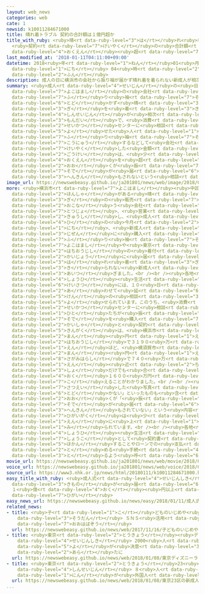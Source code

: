 ```yaml
---
layout: web_news
categories: web
cate: 1
newsid: k10011284671000
title: 晴れ着トラブル 契約の合計額は１億円超か
title_with_ruby: <ruby>晴<rt data-ruby-level="3">は</rt></ruby>れ<ruby>着<rt data-ruby-level="3">ぎ</rt></ruby>トラブル
  <ruby>契約<rt data-ruby-level="7">けいやく</rt></ruby>の<ruby>合計額<rt data-ruby-level="5">ごうけいがく</rt></ruby>は１<ruby>億円<rt
  data-ruby-level="4">おくえん</rt></ruby><ruby>超<rt data-ruby-level="7">ちょう</rt></ruby>か
last_modified_at: '2018-01-11T04:11:00+09:00'
datetime: 2018<ruby>年<rt data-ruby-level="1">ねん</rt></ruby>01<ruby>月<rt data-ruby-level="1">がつ</rt></ruby>11<ruby>日<rt
  data-ruby-level="1">にち</rt></ruby> 04<ruby>時<rt data-ruby-level="2">じ</rt></ruby>11<ruby>分<rt
  data-ruby-level="2">ふん</rt></ruby>
description: 成人の日に横浜市の会社から振り袖が届かず晴れ着を着られない新成人が相次いだ問題で、消費生活センターに相談を寄せた人たちが振り袖を購入するなどして会社と契約した金額の合計は、少なくとも１億円を超えることがわかりました。その多くが振り袖が届かず、返金もされないという相談だということです。
summary: <ruby>成人<rt data-ruby-level="4">せいじん</rt></ruby>の<ruby>日<rt data-ruby-level="4">ひ</rt></ruby>に<ruby>横浜市<rt
  data-ruby-level="7">よこはまし</rt></ruby>の<ruby>会社<rt data-ruby-level="2">かいしゃ</rt></ruby>から<ruby>振<rt
  data-ruby-level="7">ふ</rt></ruby>り<ruby>袖<rt data-ruby-level="7">そで</rt></ruby>が<ruby>届<rt
  data-ruby-level="6">とど</rt></ruby>かず<ruby>晴<rt data-ruby-level="3">は</rt></ruby>れ<ruby>着<rt
  data-ruby-level="3">ぎ</rt></ruby>を<ruby>着<rt data-ruby-level="3">き</rt></ruby>られない<ruby>新成人<rt
  data-ruby-level="4">しんせいじん</rt></ruby>が<ruby>相次<rt data-ruby-level="3">あいつ</rt></ruby>いだ<ruby>問題<rt
  data-ruby-level="3">もんだい</rt></ruby>で、<ruby>消費<rt data-ruby-level="4">しょうひ</rt></ruby><ruby>生活<rt
  data-ruby-level="2">せいかつ</rt></ruby>センターに<ruby>相談<rt data-ruby-level="3">そうだん</rt></ruby>を<ruby>寄<rt
  data-ruby-level="5">よ</rt></ruby>せた<ruby>人<rt data-ruby-level="1">ひと</rt></ruby>たちが<ruby>振<rt
  data-ruby-level="7">ふ</rt></ruby>り<ruby>袖<rt data-ruby-level="7">そで</rt></ruby>を<ruby>購入<rt
  data-ruby-level="7">こうにゅう</rt></ruby>するなどして<ruby>会社<rt data-ruby-level="2">かいしゃ</rt></ruby>と<ruby>契約<rt
  data-ruby-level="7">けいやく</rt></ruby>した<ruby>金額<rt data-ruby-level="5">きんがく</rt></ruby>の<ruby>合計<rt
  data-ruby-level="2">ごうけい</rt></ruby>は、<ruby>少<rt data-ruby-level="2">すく</rt></ruby>なくとも１<ruby>億円<rt
  data-ruby-level="4">おくえん</rt></ruby>を<ruby>超<rt data-ruby-level="7">こ</rt></ruby>えることがわかりました。その<ruby>多<rt
  data-ruby-level="2">おお</rt></ruby>くが<ruby>振<rt data-ruby-level="7">ふ</rt></ruby>り<ruby>袖<rt
  data-ruby-level="7">そで</rt></ruby>が<ruby>届<rt data-ruby-level="6">とど</rt></ruby>かず、<ruby>返金<rt
  data-ruby-level="3">へんきん</rt></ruby>もされないという<ruby>相談<rt data-ruby-level="3">そうだん</rt></ruby>だということです。
image_url: https://newswebeasy.github.io/ja201801/news/web/image/2018/01/11/K10011284671_1801110525_1801110531_01_03.jpg
more: <ruby>横浜市<rt data-ruby-level="7">よこはまし</rt></ruby><ruby>中区<rt data-ruby-level="3">なかく</rt></ruby>に<ruby>本社<rt
  data-ruby-level="2">ほんしゃ</rt></ruby>がある<ruby>晴<rt data-ruby-level="3">は</rt></ruby>れ<ruby>着<rt
  data-ruby-level="3">ぎ</rt></ruby>の<ruby>販売<rt data-ruby-level="7">はんばい</rt></ruby>などを<ruby>行<rt
  data-ruby-level="2">おこな</rt></ruby>う<ruby>会社<rt data-ruby-level="2">かいしゃ</rt></ruby>「はれのひ」が<ruby>突如<rt
  data-ruby-level="7">とつじょ</rt></ruby>、<ruby>営業<rt data-ruby-level="5">えいぎょう</rt></ruby>を<ruby>休止<rt
  data-ruby-level="2">きゅうし</rt></ruby>し、<ruby>成人<rt data-ruby-level="4">せいじん</rt></ruby>の<ruby>日<rt
  data-ruby-level="4">ひ</rt></ruby>の<ruby>今月<rt data-ruby-level="2">こんげつ</rt></ruby>８<ruby>日<rt
  data-ruby-level="1">にち</rt></ruby>、<ruby>新成人<rt data-ruby-level="4">しんせいじん</rt></ruby>が<ruby>事前<rt
  data-ruby-level="3">じぜん</rt></ruby>に<ruby>購入<rt data-ruby-level="7">こうにゅう</rt></ruby>したり、レンタルしたりした<ruby>振<rt
  data-ruby-level="7">ふ</rt></ruby>り<ruby>袖<rt data-ruby-level="7">そで</rt></ruby>が、<ruby>横浜市<rt
  data-ruby-level="7">よこはまし</rt></ruby>や<ruby>東京<rt data-ruby-level="2">とうきょう</rt></ruby>・<ruby>八王子市<rt
  data-ruby-level="2">はちおうじし</rt></ruby>の<ruby>着付<rt data-ruby-level="4">きつ</rt></ruby>け<ruby>会場<rt
  data-ruby-level="2">かいじょう</rt></ruby>に<ruby>届<rt data-ruby-level="6">とど</rt></ruby>かず、<ruby>晴<rt
  data-ruby-level="3">は</rt></ruby>れ<ruby>着<rt data-ruby-level="3">ぎ</rt></ruby>を<ruby>着<rt
  data-ruby-level="3">き</rt></ruby>られない<ruby>新成人<rt data-ruby-level="4">しんせいじん</rt></ruby>が<ruby>相次<rt
  data-ruby-level="3">あいつ</rt></ruby>ぎました。<br /><br /><ruby>各地<rt data-ruby-level="4">かくち</rt></ruby>の<ruby>消費<rt
  data-ruby-level="4">しょうひ</rt></ruby><ruby>生活<rt data-ruby-level="2">せいかつ</rt></ruby>センターや<ruby>警察<rt
  data-ruby-level="6">けいさつ</rt></ruby>には、１０<ruby>日<rt data-ruby-level="1">にち</rt></ruby>までに<ruby>合<rt
  data-ruby-level="2">あ</rt></ruby>わせて<ruby>延<rt data-ruby-level="6">の</rt></ruby>べ１０００<ruby>件<rt
  data-ruby-level="5">けん</rt></ruby>の<ruby>相談<rt data-ruby-level="3">そうだん</rt></ruby>が<ruby>寄<rt
  data-ruby-level="5">よ</rt></ruby>せられています。このうち、<ruby>消費<rt data-ruby-level="4">しょうひ</rt></ruby><ruby>生活<rt
  data-ruby-level="2">せいかつ</rt></ruby>センターに<ruby>相談<rt data-ruby-level="3">そうだん</rt></ruby>した<ruby>人<rt
  data-ruby-level="1">ひと</rt></ruby>たちが<ruby>振<rt data-ruby-level="7">ふ</rt></ruby>り<ruby>袖<rt
  data-ruby-level="7">そで</rt></ruby>を<ruby>購入<rt data-ruby-level="7">こうにゅう</rt></ruby>するなどして<ruby>会社<rt
  data-ruby-level="2">かいしゃ</rt></ruby>と<ruby>契約<rt data-ruby-level="7">けいやく</rt></ruby>した<ruby>金額<rt
  data-ruby-level="5">きんがく</rt></ruby>は、<ruby>横浜市<rt data-ruby-level="7">よこはまし</rt></ruby>でおよそ６８００<ruby>万<rt
  data-ruby-level="2">まん</rt></ruby><ruby>円<rt data-ruby-level="1">えん</rt></ruby>、<ruby>八王子市<rt
  data-ruby-level="2">はちおうじし</rt></ruby>で３１９０<ruby>万<rt data-ruby-level="2">まん</rt></ruby><ruby>円<rt
  data-ruby-level="1">えん</rt></ruby>ほど、<ruby>横須賀市<rt data-ruby-level="8">よこすかし</rt></ruby>でおよそ９６０<ruby>万<rt
  data-ruby-level="2">まん</rt></ruby><ruby>円<rt data-ruby-level="1">えん</rt></ruby>、<ruby>相模原市<rt
  data-ruby-level="8">さがみはらし</rt></ruby>で７４０<ruby>万<rt data-ruby-level="2">まん</rt></ruby><ruby>円<rt
  data-ruby-level="1">えん</rt></ruby><ruby>近<rt data-ruby-level="2">ちか</rt></ruby>くと、４か<ruby>所<rt
  data-ruby-level="3">しょ</rt></ruby>だけでも<ruby>合<rt data-ruby-level="2">あ</rt></ruby>わせて１<ruby>億<rt
  data-ruby-level="4">おく</rt></ruby>１６００<ruby>万円<rt data-ruby-level="2">まんえん</rt></ruby>を<ruby>超<rt
  data-ruby-level="7">こ</rt></ruby>えることがわかりました。<br /><br /><ruby>相談<rt data-ruby-level="3">そうだん</rt></ruby>には、「<ruby>撮影<rt
  data-ruby-level="7">さつえい</rt></ruby>した<ruby>写真<rt data-ruby-level="3">しゃしん</rt></ruby>が<ruby>届<rt
  data-ruby-level="6">とど</rt></ruby>かない」といったものも<ruby>含<rt data-ruby-level="7">ふく</rt></ruby>まれていますが、その<ruby>多<rt
  data-ruby-level="2">おお</rt></ruby>くが「<ruby>振<rt data-ruby-level="7">ふ</rt></ruby>り<ruby>袖<rt
  data-ruby-level="7">そで</rt></ruby>が<ruby>届<rt data-ruby-level="6">とど</rt></ruby>かず<ruby>返金<rt
  data-ruby-level="3">へんきん</rt></ruby>もされていない」という<ruby>内容<rt data-ruby-level="5">ないよう</rt></ruby>で、<ruby>被害額<rt
  data-ruby-level="7">ひがいがく</rt></ruby>は<ruby>少<rt data-ruby-level="2">すく</rt></ruby>なくとも数千万<ruby>円<rt
  data-ruby-level="1">えん</rt></ruby>に<ruby>上<rt data-ruby-level="1">のぼ</rt></ruby>ると<ruby>見<rt
  data-ruby-level="1">み</rt></ruby>られています。<br /><br /><ruby>各地<rt data-ruby-level="4">かくち</rt></ruby>の<ruby>消費<rt
  data-ruby-level="4">しょうひ</rt></ruby><ruby>生活<rt data-ruby-level="2">せいかつ</rt></ruby>センターは、<ruby>証拠<rt
  data-ruby-level="7">しょうこ</rt></ruby>として<ruby>契約書<rt data-ruby-level="7">けいやくしょ</rt></ruby>などを<ruby>保管<rt
  data-ruby-level="5">ほかん</rt></ruby>することやローンでの<ruby>支払<rt data-ruby-level="7">しはら</rt></ruby>いを<ruby>止<rt
  data-ruby-level="2">と</rt></ruby>める<ruby>手続<rt data-ruby-level="4">てつづ</rt></ruby>きを<ruby>取<rt
  data-ruby-level="3">と</rt></ruby>るよう<ruby>呼<rt data-ruby-level="6">よ</rt></ruby>びかけています。
movie_url: https://newswebeasy.github.io/ja201801/news/web/movie/2018/01/11/k10011284671_201801110530_201801110530.mp4
voice_url: https://newswebeasy.github.io/ja201801/news/web/voice/2018/01/11/k10011284671_201801110530_201801110530.mp3
source_url: https://www3.nhk.or.jp/news/html/20180111/k10011284671000.html
easy_title_with_ruby: <ruby>成人式<rt data-ruby-level="4">せいじんしき</rt></ruby>に<ruby>着物<rt
  data-ruby-level="3">きもの</rt></ruby>が<ruby>届<rt data-ruby-level="6">とど</rt></ruby>かないトラブル
  １<ruby>億<rt data-ruby-level="4">おく</rt></ruby><ruby>円以上<rt data-ruby-level="4">えんいじょう</rt></ruby>の<ruby>被害<rt
  data-ruby-level="7">ひがい</rt></ruby>
easy_news_url: https://newswebeasy.github.io/news/easy/2018/01/11/成人式に着物が届かないトラブル-1億円以上の被害
related_news:
- title: <ruby>子<rt data-ruby-level="1">こ</rt></ruby>どものいじめや<ruby>自殺<rt data-ruby-level="4">じさつ</rt></ruby>の<ruby>相談<rt
    data-ruby-level="3">そうだん</rt></ruby> ＳＮＳ<ruby>活用<rt data-ruby-level="2">かつよう</rt></ruby>で<ruby>大幅増<rt
    data-ruby-level="7">おおはばぞう</rt></ruby>
  url: https://newswebeasy.github.io/news/web/2017/11/16/子どものいじめや自殺の相談-SNS活用で大幅増
- title: <ruby>東京<rt data-ruby-level="2">とうきょう</rt></ruby><ruby>ディズニーランド<rt data-ruby-level="2">でぃずにーらんど</rt></ruby>で<ruby>成人式<rt
    data-ruby-level="4">せいじんしき</rt></ruby> 2000<ruby>人<rt data-ruby-level="1">にん</rt></ruby><ruby>余<rt
    data-ruby-level="5">よ</rt></ruby>が<ruby>決意<rt data-ruby-level="3">けつい</rt></ruby><ruby>新<rt
    data-ruby-level="2">あら</rt></ruby>たに
  url: https://newswebeasy.github.io/news/web/2018/01/08/東京ディズニーランドで成人式-2000人余が決意新たに
- title: <ruby>東京<rt data-ruby-level="2">とうきょう</rt></ruby>23<ruby>区<rt data-ruby-level="3">く</rt></ruby>の<ruby>新成人<rt
    data-ruby-level="4">しんせいじん</rt></ruby> ８<ruby>人<rt data-ruby-level="1">にん</rt></ruby>に１<ruby>人<rt
    data-ruby-level="1">にん</rt></ruby>が<ruby>外国人<rt data-ruby-level="2">がいこくじん</rt></ruby>
  url: https://newswebeasy.github.io/news/web/2018/01/08/東京23区の新成人-8人に1人が外国人
...
```

